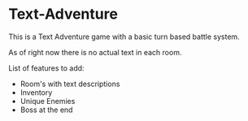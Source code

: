 # Text-Adventure

This is a Text Adventure game with a basic turn based battle system. 

As of right now there is no actual text in each room. 

List of features to add: 
  
  - Room's with text descriptions
  - Inventory
  - Unique Enemies
  - Boss at the end

